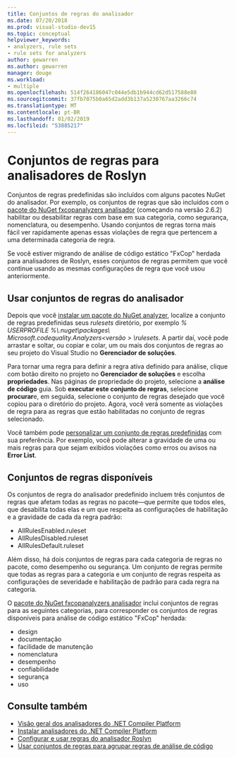 ```yaml
---
title: Conjuntos de regras do analisador
ms.date: 07/20/2018
ms.prod: visual-studio-dev15
ms.topic: conceptual
helpviewer_keywords:
- analyzers, rule sets
- rule sets for analyzers
author: gewarren
ms.author: gewarren
manager: douge
ms.workload:
- multiple
ms.openlocfilehash: 514f264186047c044e5db1b944cd62d517588e80
ms.sourcegitcommit: 37fb7075b0a65d2add3b137a5230767aa3266c74
ms.translationtype: MT
ms.contentlocale: pt-BR
ms.lasthandoff: 01/02/2019
ms.locfileid: "53885217"
---
```

# <a name="rule-sets-for-roslyn-analyzers"></a>Conjuntos de regras para analisadores de Roslyn

Conjuntos de regras predefinidas são incluídos com alguns pacotes NuGet do analisador. Por exemplo, os conjuntos de regras que são incluídos com o [pacote do NuGet fxcopanalyzers analisador](https://www.nuget.org/packages/Microsoft.CodeAnalysis.FxCopAnalyzers/) (começando na versão 2.6.2) habilitar ou desabilitar regras com base em sua categoria, como segurança, nomenclatura, ou desempenho. Usando conjuntos de regras torna mais fácil ver rapidamente apenas essas violações de regra que pertencem a uma determinada categoria de regra.

Se você estiver migrando de análise de código estático "FxCop" herdada para analisadores de Roslyn, esses conjuntos de regras permitem que você continue usando as mesmas configurações de regra que você usou anteriormente.

## <a name="use-analyzer-rule-sets"></a>Usar conjuntos de regras do analisador

Depois que você [instalar um pacote do NuGet analyzer](install-roslyn-analyzers.md), localize a conjunto de regras predefinidas seus *rulesets* diretório, por exemplo *% USERPROFILE %\\.nuget\packages\ Microsoft.codequality.Analyzers\<versão > \rulesets*. A partir daí, você pode arrastar e soltar, ou copiar e colar, um ou mais dos conjuntos de regras ao seu projeto do Visual Studio no **Gerenciador de soluções**.

Para tornar uma regra para definir a regra ativa definido para análise, clique com botão direito no projeto no **Gerenciador de soluções** e escolha **propriedades**. Nas páginas de propriedade do projeto, selecione a **análise de código** guia. Sob **executar este conjunto de regras**, selecione **procurar**e, em seguida, selecione o conjunto de regras desejado que você copiou para o diretório do projeto. Agora, você verá somente as violações de regra para as regras que estão habilitadas no conjunto de regras selecionado.

Você também pode [personalizar um conjunto de regras predefinidas](how-to-create-a-custom-rule-set.md#create-a-custom-rule-set) com sua preferência. Por exemplo, você pode alterar a gravidade de uma ou mais regras para que sejam exibidos violações como erros ou avisos na **Error List**.

## <a name="available-rule-sets"></a>Conjuntos de regras disponíveis

Os conjuntos de regra do analisador predefinido incluem três conjuntos de regras que afetam todas as regras no pacote&mdash;que permite que todos eles, que desabilita todas elas e um que respeita as configurações de habilitação e a gravidade de cada da regra padrão:

- AllRulesEnabled.ruleset
- AllRulesDisabled.ruleset
- AllRulesDefault.ruleset

Além disso, há dois conjuntos de regras para cada categoria de regras no pacote, como desempenho ou segurança. Um conjunto de regras permite que todas as regras para a categoria e um conjunto de regras respeita as configurações de severidade e habilitação de padrão para cada regra na categoria.

 O [pacote do NuGet fxcopanalyzers analisador](https://www.nuget.org/packages/Microsoft.CodeAnalysis.FxCopAnalyzers/) inclui conjuntos de regras para as seguintes categorias, para corresponder os conjuntos de regras disponíveis para análise de código estático "FxCop" herdada:

- design
- documentação
- facilidade de manutenção
- nomenclatura
- desempenho
- confiabilidade
- segurança
- uso

## <a name="see-also"></a>Consulte também

- [Visão geral dos analisadores do .NET Compiler Platform](roslyn-analyzers-overview.md)
- [Instalar analisadores do .NET Compiler Platform](install-roslyn-analyzers.md)
- [Configurar e usar regras do analisador Roslyn](use-roslyn-analyzers.md)
- [Usar conjuntos de regras para agrupar regras de análise de código](using-rule-sets-to-group-code-analysis-rules.md)